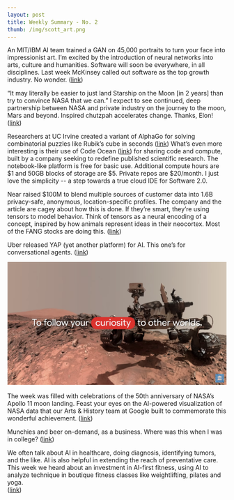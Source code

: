 ```yaml
---
layout: post
title: Weekly Summary - No. 2
thumb: /img/scott_art.png
---
```


An MIT/IBM AI team trained a GAN on 45,000 portraits to turn your face into impressionist art.  I’m excited by the introduction of neural networks into arts, culture and humanities.  Software will soon be everywhere, in all disciplines.  Last week McKinsey called out software as the top growth industry.  No wonder.
([link](https://aiportraits.com/index.html))

“It may literally be easier to just land Starship on the Moon [in 2 years] than try to convince NASA that we can.”   I expect to see continued, deep partnership between NASA and private industry on the journey to the moon, Mars and beyond.  Inspired chutzpah accelerates change.  Thanks, Elon! ([link](https://time.com/5628572/elon-musk-moon-landing/))

Researchers at UC Irvine created a variant of AlphaGo for solving combinatorial puzzles like Rubik’s cube in seconds
([link](https://www.nature.com/articles/s42256-019-0070-z.epdf))
What’s even more interesting is their use of Code Ocean
([link](https://codeocean.com/capsule/5723040/tree/v1))
for sharing code and compute, built by a company seeking to redefine published scientific research.
The notebook-like platform is free for basic use. Additional compute hours are $1 and
50GB blocks of storage are $5.  Private repos are $20/month.  I just love the simplicity --
a step towards a true cloud IDE for Software 2.0.

Near raised $100M to blend multiple sources of customer data into 1.6B privacy-safe, anonymous,
location-specific profiles.  The company and the article are cagey about how this is done.  If
they’re smart, they’re using tensors to model behavior.  Think of tensors as a neural
encoding of a concept, inspired by how animals represent ideas in their neocortex.  Most of the FANG stocks are doing this.
([link](https://techcrunch.com/2019/07/16/near-raises-100m-for-an-ai-that-merges-online-and-offline-behavior-to-build-consumer-profiles/))

Uber released YAP (yet another platform) for AI.  This one’s for conversational agents.
([link](https://venturebeat.com/2019/07/16/uber-open-sources-plato-for-developing-and-testing-conversational-ai/))

![NASA Rover](../img/nasa_50.png)

The week was filled with celebrations of the 50th anniversary of NASA’s Apollo 11 moon landing. Feast your eyes on
the AI-powered visualization of NASA data that our Arts & History team at Google built to commemorate this wonderful achievement.
([link](https://experiments.withgoogle.com/nasasvisualuniverse))

Munchies and beer on-demand, as a business.   Where was this when I was in college?
([link](https://www.theinformation.com/articles/softbank-considers-investment-in-delivery-startup-gopuff))

We often talk about AI in healthcare, doing diagnosis, identifying tumors, and the like.  AI is also helpful in extending the reach of preventative care.   This week we heard about an investment in AI-first fitness, using AI to analyze technique in boutique fitness classes like weightlifting, pilates and yoga.  
([link](https://venturebeat.com/2019/07/18/pivot-raises-17-million-for-ai-powered-home-workouts/))
